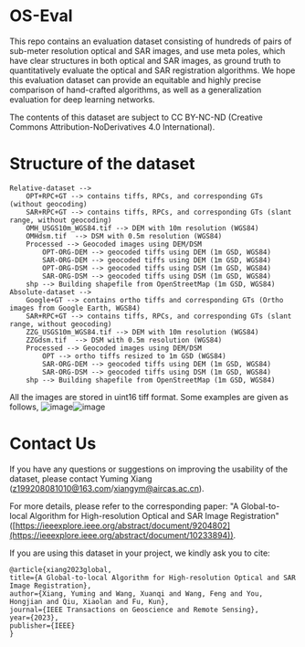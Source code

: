 # OS-Eval

This repo contains an evaluation dataset consisting of hundreds of pairs of sub-meter resolution optical and SAR images, and use meta poles, which have clear structures in both optical and SAR images, as ground truth to quantitatively evaluate the optical and SAR registration algorithms. We hope this evaluation dataset can provide an equitable and highly precise comparison of hand-crafted algorithms, as well as a generalization evaluation for deep learning networks.

The contents of this dataset are subject to CC BY-NC-ND (Creative Commons Attribution-NoDerivatives 4.0 International).

# Structure of the dataset
    Relative-dataset -->
        OPT+RPC+GT --> contains tiffs, RPCs, and corresponding GTs (without geocoding)
        SAR+RPC+GT --> contains tiffs, RPCs, and corresponding GTs (slant range, without geocoding)
        OMH_USGS10m_WGS84.tif --> DEM with 10m resolution (WGS84)
        OMHdsm.tif  --> DSM with 0.5m resolution (WGS84)
        Processed --> Geocoded images using DEM/DSM
            OPT-ORG-DEM --> geocoded tiffs using DEM (1m GSD, WGS84)
            SAR-ORG-DEM --> geocoded tiffs using DEM (1m GSD, WGS84)
            OPT-ORG-DSM --> geocoded tiffs using DSM (1m GSD, WGS84)
            SAR-ORG-DSM --> geocoded tiffs using DSM (1m GSD, WGS84)
        shp --> Building shapefile from OpenStreetMap (1m GSD, WGS84)
    Absolute-dataset -->
        Google+GT --> contains ortho tiffs and corresponding GTs (Ortho images from Google Earth, WGS84)
        SAR+RPC+GT --> contains tiffs, RPCs, and corresponding GTs (slant range, without geocoding)
        ZZG_USGS10m_WGS84.tif --> DEM with 10m resolution (WGS84)
        ZZGdsm.tif  --> DSM with 0.5m resolution (WGS84)
        Processed --> Geocoded images using DEM/DSM
            OPT --> ortho tiffs resized to 1m GSD (WGS84)
            SAR-ORG-DEM --> geocoded tiffs using DEM (1m GSD, WGS84)
            SAR-ORG-DSM --> geocoded tiffs using DSM (1m GSD, WGS84)
        shp --> Building shapefile from OpenStreetMap (1m GSD, WGS84)

All the images are stored in uint16 tiff format. Some examples are given as follows,
![image](https://github.com/xym2009/OS-Eval/assets/19380078/c7e9c4f3-43b7-4d1b-96e6-2127b3b13459)![image](https://github.com/xym2009/OS-Eval/assets/19380078/c4a1eed8-cbbd-414f-bd31-ea6fdf3f4c6c)

# Contact Us
If you have any questions or suggestions on improving the usability of the dataset, please contact Yuming Xiang (z199208081010@163.com/xiangym@aircas.ac.cn).

For more details, please refer to the corresponding paper: "A Global-to-local Algorithm for High-resolution Optical and SAR Image Registration" ([https://ieeexplore.ieee.org/abstract/document/9204802](https://ieeexplore.ieee.org/abstract/document/10233894)).

If you are using this dataset in your project, we kindly ask you to cite:

    @article{xiang2023global, 
    title={A Global-to-local Algorithm for High-resolution Optical and SAR Image Registration}, 
    author={Xiang, Yuming and Wang, Xuanqi and Wang, Feng and You, Hongjian and Qiu, Xiaolan and Fu, Kun}, 
    journal={IEEE Transactions on Geoscience and Remote Sensing}, 
    year={2023}, 
    publisher={IEEE}
    }
